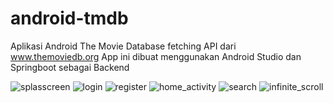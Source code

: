 # android-tmdb
Aplikasi Android The Movie Database fetching API dari www.themoviedb.org
App ini dibuat menggunakan Android Studio dan Springboot sebagai Backend

![splasscreen](https://user-images.githubusercontent.com/31921484/110116742-e60b7400-7df2-11eb-9c3b-159dcb9d75e7.png)     ![login](https://user-images.githubusercontent.com/31921484/110116752-e86dce00-7df2-11eb-872b-8bc45b6b0fc2.png)
![register](https://user-images.githubusercontent.com/31921484/110116758-e9066480-7df2-11eb-90c8-f95b1a152594.png)      ![home_activity](https://user-images.githubusercontent.com/31921484/110116817-03d8d900-7df3-11eb-8041-31969ce61f5b.png)
![search](https://user-images.githubusercontent.com/31921484/110116821-050a0600-7df3-11eb-87b8-72eea5a0376f.png)      ![infinite_scroll](https://user-images.githubusercontent.com/31921484/110116823-05a29c80-7df3-11eb-8665-3538b0a0a5df.png)





